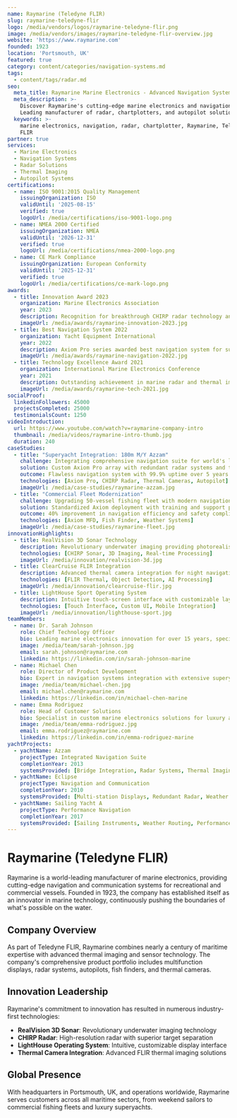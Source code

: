 ```yaml
---
name: Raymarine (Teledyne FLIR)
slug: raymarine-teledyne-flir
logo: /media/vendors/logos/raymarine-teledyne-flir.png
image: /media/vendors/images/raymarine-teledyne-flir-overview.jpg
website: 'https://www.raymarine.com'
founded: 1923
location: 'Portsmouth, UK'
featured: true
category: content/categories/navigation-systems.md
tags:
  - content/tags/radar.md
seo:
  meta_title: Raymarine Marine Electronics - Advanced Navigation Systems | Paul Thames
  meta_description: >-
    Discover Raymarine's cutting-edge marine electronics and navigation systems.
    Leading manufacturer of radar, chartplotters, and autopilot solutions.
  keywords: >-
    marine electronics, navigation, radar, chartplotter, Raymarine, Teledyne
    FLIR
partner: true
services:
  - Marine Electronics
  - Navigation Systems
  - Radar Solutions
  - Thermal Imaging
  - Autopilot Systems
certifications:
  - name: ISO 9001:2015 Quality Management
    issuingOrganization: ISO
    validUntil: '2025-08-15'
    verified: true
    logoUrl: /media/certifications/iso-9001-logo.png
  - name: NMEA 2000 Certified
    issuingOrganization: NMEA
    validUntil: '2026-12-31'
    verified: true
    logoUrl: /media/certifications/nmea-2000-logo.png
  - name: CE Mark Compliance
    issuingOrganization: European Conformity
    validUntil: '2025-12-31'
    verified: true
    logoUrl: /media/certifications/ce-mark-logo.png
awards:
  - title: Innovation Award 2023
    organization: Marine Electronics Association
    year: 2023
    description: Recognition for breakthrough CHIRP radar technology and RealVision 3D sonar
    imageUrl: /media/awards/raymarine-innovation-2023.jpg
  - title: Best Navigation System 2022
    organization: Yacht Equipment International
    year: 2022
    description: Axiom Pro series awarded best navigation system for superyachts
    imageUrl: /media/awards/raymarine-navigation-2022.jpg
  - title: Technology Excellence Award 2021
    organization: International Marine Electronics Conference
    year: 2021
    description: Outstanding achievement in marine radar and thermal imaging integration
    imageUrl: /media/awards/raymarine-tech-2021.jpg
socialProof:
  linkedinFollowers: 45000
  projectsCompleted: 25000
  testimonialsCount: 1250
videoIntroduction:
  url: https://www.youtube.com/watch?v=raymarine-company-intro
  thumbnail: /media/videos/raymarine-intro-thumb.jpg
  duration: 240
caseStudies:
  - title: "Superyacht Integration: 180m M/Y Azzam"
    challenge: Integrating comprehensive navigation suite for world's largest private yacht
    solution: Custom Axiom Pro array with redundant radar systems and thermal imaging
    outcome: Flawless navigation system with 99.9% uptime over 5 years
    technologies: [Axiom Pro, CHIRP Radar, Thermal Cameras, Autopilot]
    imageUrl: /media/case-studies/raymarine-azzam.jpg
  - title: "Commercial Fleet Modernization"
    challenge: Upgrading 50-vessel fishing fleet with modern navigation technology
    solution: Standardized Axiom deployment with training and support program
    outcome: 40% improvement in navigation efficiency and safety compliance
    technologies: [Axiom MFD, Fish Finder, Weather Systems]
    imageUrl: /media/case-studies/raymarine-fleet.jpg
innovationHighlights:
  - title: RealVision 3D Sonar Technology
    description: Revolutionary underwater imaging providing photorealistic views of underwater environment
    technologies: [CHIRP Sonar, 3D Imaging, Real-time Processing]
    imageUrl: /media/innovation/realvision-3d.jpg
  - title: ClearCruise FLIR Integration
    description: Advanced thermal camera integration for night navigation and object detection
    technologies: [FLIR Thermal, Object Detection, AI Processing]
    imageUrl: /media/innovation/clearcruise-flir.jpg
  - title: LightHouse Sport Operating System
    description: Intuitive touch-screen interface with customizable layouts and easy operation
    technologies: [Touch Interface, Custom UI, Mobile Integration]
    imageUrl: /media/innovation/lighthouse-sport.jpg
teamMembers:
  - name: Dr. Sarah Johnson
    role: Chief Technology Officer
    bio: Leading marine electronics innovation for over 15 years, specializing in radar and sonar technology
    image: /media/team/sarah-johnson.jpg
    email: sarah.johnson@raymarine.com
    linkedin: https://linkedin.com/in/sarah-johnson-marine
  - name: Michael Chen
    role: Director of Product Development
    bio: Expert in navigation systems integration with extensive superyacht industry experience
    image: /media/team/michael-chen.jpg
    email: michael.chen@raymarine.com
    linkedin: https://linkedin.com/in/michael-chen-marine
  - name: Emma Rodriguez
    role: Head of Customer Solutions
    bio: Specialist in custom marine electronics solutions for luxury and commercial vessels
    image: /media/team/emma-rodriguez.jpg
    email: emma.rodriguez@raymarine.com
    linkedin: https://linkedin.com/in/emma-rodriguez-marine
yachtProjects:
  - yachtName: Azzam
    projectType: Integrated Navigation Suite
    completionYear: 2013
    systemsProvided: [Bridge Integration, Radar Systems, Thermal Imaging, Autopilot]
  - yachtName: Eclipse
    projectType: Navigation and Communication
    completionYear: 2010
    systemsProvided: [Multi-station Displays, Redundant Radar, Weather Systems]
  - yachtName: Sailing Yacht A
    projectType: Performance Navigation
    completionYear: 2017
    systemsProvided: [Sailing Instruments, Weather Routing, Performance Analytics]
---
```


# Raymarine (Teledyne FLIR)

Raymarine is a world-leading manufacturer of marine electronics, providing cutting-edge navigation and communication systems for recreational and commercial vessels. Founded in 1923, the company has established itself as an innovator in marine technology, continuously pushing the boundaries of what's possible on the water.

## Company Overview

As part of Teledyne FLIR, Raymarine combines nearly a century of maritime expertise with advanced thermal imaging and sensor technology. The company's comprehensive product portfolio includes multifunction displays, radar systems, autopilots, fish finders, and thermal cameras.

## Innovation Leadership

Raymarine's commitment to innovation has resulted in numerous industry-first technologies:

- **RealVision 3D Sonar**: Revolutionary underwater imaging technology
- **CHIRP Radar**: High-resolution radar with superior target separation
- **LightHouse Operating System**: Intuitive, customizable display interface
- **Thermal Camera Integration**: Advanced FLIR thermal imaging solutions

## Global Presence

With headquarters in Portsmouth, UK, and operations worldwide, Raymarine serves customers across all maritime sectors, from weekend sailors to commercial fishing fleets and luxury superyachts.